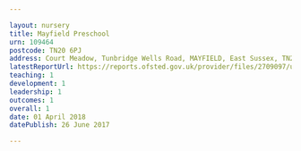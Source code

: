 ```yaml
---

layout: nursery
title: Mayfield Preschool
urn: 109464
postcode: TN20 6PJ
address: Court Meadow, Tunbridge Wells Road, MAYFIELD, East Sussex, TN20 6PJ
latestReportUrl: https://reports.ofsted.gov.uk/provider/files/2709097/urn/109464.pdf
teaching: 1
development: 1
leadership: 1
outcomes: 1
overall: 1
date: 01 April 2018 
datePublish: 26 June 2017

---
```

